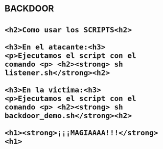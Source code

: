 <html>
  <body>
    <h1><strong>BACKDOOR</strong><h1>

    <h2>Como usar los SCRIPTS<h2>

    <h3>En el atacante:<h3>
    <p>Ejecutamos el script con el comando <p> <h2><strong> sh listener.sh</strong><h2>

    <h3>En la victima:<h3>
    <p>Ejecutamos el script con el comando <p> <h2><strong> sh backdoor_demo.sh</strong><h2>

    <h1><strong>¡¡¡MAGIAAAA!!!</strong><h1>
  </body>
</html>
